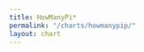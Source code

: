 ```yaml
---
title: HowManyPi*
permalink: "/charts/howmanypip/"
layout: chart
---
```


<script src="//d3js.org/d3.v4.min.js"></script>
<script src="//cdn.rawgit.com/PMSI-AlignAlytics/dimple/master/dist/dimple.v2.3.0.min.js"></script>
<script src="/js/charts/howmanypip.js"></script>
